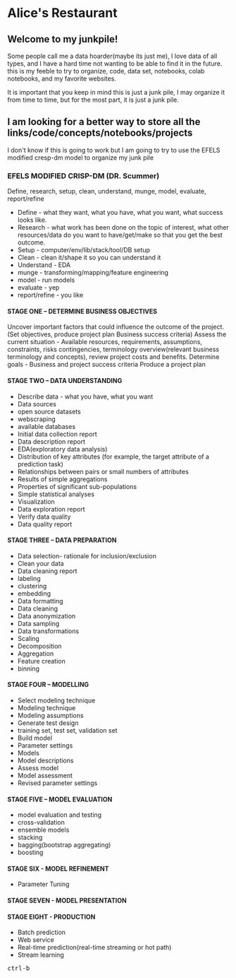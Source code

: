 # Alice's Restaurant

## Welcome to my junkpile!

Some people call me a data hoarder(maybe its just me), I love data of all types, and I have a hard time not wanting to be able to find it in the future. this is my feeble to try to organize, code, data set, notebooks, colab notebooks, and my favorite websites.

It is important that you keep in mind this is just a junk pile, I may organize it from time to time, but for the most part, it is just a 
junk pile. 

## I am looking for a better way to store all the links/code/concepts/notebooks/projects

I don't know if this is going to work but I am going to try to use the EFELS modified cresp-dm model to organize my junk pile 

### EFELS MODIFIED CRISP-DM (DR. Scummer)

Define, research, setup, clean, understand, munge, model, evaluate, report/refine

- Define - what they want, what you have, what you want, what success looks like.
- Research - what work has been done on the topic of interest, what other resources/data do you want to have/get/make so that you get 
the best outcome.
- Setup - computer/env/lib/stack/tool/DB setup
- Clean - clean it/shape it so you can understand it
- Understand - EDA
- munge - transforming/mapping/feature engineering
- model - run models
- evaluate - yep
- report/refine - you like


#### STAGE ONE – DETERMINE BUSINESS OBJECTIVES
Uncover important factors that could influence the outcome of the project. (Set objectives, produce project plan Business success criteria)
Assess the current situation -
Available resources, requirements, assumptions, constraints, risks contingencies, terminology overview(relevant business terminology and concepts), review project costs and benefits.
Determine goals - Business and project success criteria 
Produce a project plan

#### STAGE TWO – DATA UNDERSTANDING
- Describe data - what you have, what you want
- Data sources
- open source datasets
- webscraping
- available databases
- Initial data collection report
- Data description report
- EDA(exploratory data analysis)
- Distribution of key attributes (for example, the target attribute of a prediction task)
- Relationships between pairs or small numbers of attributes
- Results of simple aggregations
- Properties of significant sub-populations
- Simple statistical analyses
- Visualization
- Data exploration report 
- Verify data quality
- Data quality report

#### STAGE THREE – DATA PREPARATION
- Data selection- rationale for inclusion/exclusion
- Clean your data
- Data cleaning report
- labeling
- clustering
- embedding
- Data formatting
- Data cleaning
- Data anonymization
- Data sampling
- Data transformations
- Scaling
- Decomposition
- Aggregation
- Feature creation
- binning
#### STAGE FOUR – MODELLING
- Select modeling technique
- Modeling technique
- Modeling assumptions
- Generate test design
- training set, test set, validation set
- Build model
- Parameter settings
- Models
- Model descriptions
- Assess model
- Model assessment
- Revised parameter settings
#### STAGE FIVE – MODEL EVALUATION
- model evaluation and testing
- cross-validation
- ensemble models
- stacking
- bagging(bootstrap aggregating)
- boosting
#### STAGE SIX - MODEL REFINEMENT
- Parameter Tuning
#### STAGE SEVEN - MODEL PRESENTATION

#### STAGE EIGHT - PRODUCTION
- Batch prediction
- Web service
- Real-time prediction(real-time streaming or hot path)
- Stream learning

<kbd>ctrl-b</kbd>
